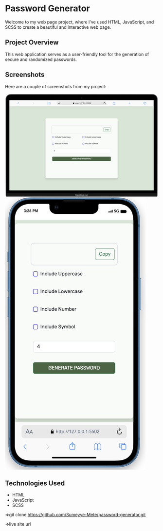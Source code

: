 # Password Generator

Welcome to my web page project, where I've used HTML, JavaScript, and SCSS to create a beautiful and interactive web page.

## Project Overview

This web application serves as a user-friendly tool for the generation of secure and randomized passwords. 

## Screenshots

Here are a couple of screenshots from my project:

![](/images/Screenshot-desktop.png)
![](/images/Screenshot-phone.png)

## Technologies Used
- HTML
- JavaScript
- SCSS


=>git clone https://github.com/Sumeyye-Mete/password-generator.git 

=>live site url 
